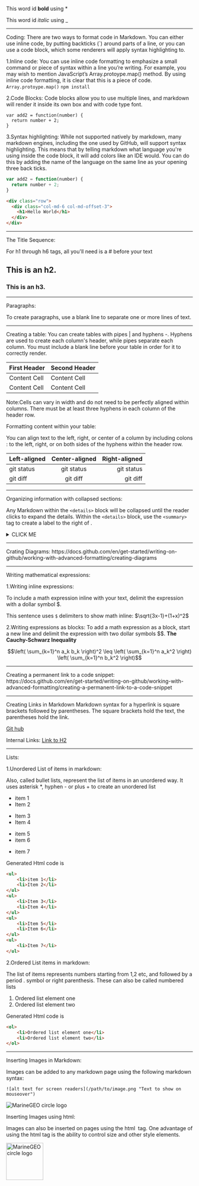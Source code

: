 This word id **bold** using *

This word id _italic_ using _
<hr>

Coding:
There are two ways to format code in Markdown. You can either use inline code, by putting backticks (`) around parts of a line, or you can use a code block, which some renderers will apply syntax highlighting to.

1.Inline code:
You can use inline code formatting to emphasize a small command or piece of syntax within a line you’re writing.
For example, you may wish to mention JavaScript’s Array.protoype.map() method. By using inline code formatting, it is clear that this is a piece of code.
`Array.protoype.map()`
`npm install`

2.Code Blocks:
Code blocks allow you to use multiple lines, and markdown will render it inside its own box and with code type font.
```
var add2 = function(number) {
  return number + 2;
}
```


3.Syntax highlighting:
While not supported natively by markdown, many markdown engines, including the one used by GitHub, will support syntax highlighting. This means that by telling markdown what language you're using inside the code block, it will add colors like an IDE would.
You can do this by adding the name of the language on the same line as your opening three back ticks. 
```js
var add2 = function(number) {
  return number + 2;
}
```

```html
<div class="row">
  <div class="col-md-6 col-md-offset-3">
    <h1>Hello World</h1>
  </div>
</div>
```
<hr>
The Title Sequence:

For h1 through h6 tags, all you'll need is a # before your text

## This is an h2.
### This is an h3.
<hr>

Paragraphs:

To create paragraphs, use a blank line to separate one or more lines of text.
<hr>
Creating a table:
You can create tables with pipes | and hyphens -. Hyphens are used to create each column's header, while pipes separate each column. You must include a blank line before your table in order for it to correctly render.

| First Header  | Second Header |
| ------------- | ------------- |
| Content Cell  | Content Cell  |
| Content Cell  | Content Cell  |

Note:Cells can vary in width and do not need to be perfectly aligned within columns. There must be at least three hyphens in each column of the header row.

Formatting content within your table:

You can align text to the left, right, or center of a column by including colons : to the left, right, or on both sides of the hyphens within the header row.

| Left-aligned | Center-aligned | Right-aligned |
| :---         |     :---:      |          ---: |
| git status   | git status     | git status    |
| git diff     | git diff       | git diff      |

<hr>

Organizing information with collapsed sections:

Any Markdown within the `<details>` block will be collapsed until the reader clicks  to expand the details. Within the `<details>` block, use the `<summary>` tag to create a label to the right of .
  
<details><summary>CLICK ME</summary>
<p>

#### We can hide anything, even code!

```ruby
   puts "Hello World"
```

</p>
</details>

<hr>
Crating Diagrams:
https://docs.github.com/en/get-started/writing-on-github/working-with-advanced-formatting/creating-diagrams

<hr>

Writing mathematical expressions:

1.Writing inline expressions:

To include a math expression inline with your text, delimit the expression with a dollar symbol $.

This sentence uses `$` delimiters to show math inline:  $\sqrt{3x-1}+(1+x)^2$


2.Writing expressions as blocks:
To add a math expression as a block, start a new line and delimit the expression with two dollar symbols $$.
**The Cauchy-Schwarz Inequality**

$$\left( \sum_{k=1}^n a_k b_k \right)^2 \leq \left( \sum_{k=1}^n a_k^2 \right) \left( \sum_{k=1}^n b_k^2 \right)$$

<hr>
Creating a permanent link to a code snippet:
https://docs.github.com/en/get-started/writing-on-github/working-with-advanced-formatting/creating-a-permanent-link-to-a-code-snippet

<hr>
Creating Links in Markdown
Markdown syntax for a hyperlink is square brackets followed by parentheses. The square brackets hold the text, the parentheses hold the link.

[Git hub](https://github.com/BasmaElhoseny01)

Internal Links:
[Link to H2](https://github.com/BasmaElhoseny01/Git-and-Github-commands/new/master#this-is-an-h2)

<hr>
Lists:

1.Unordered List of items in markdown:

Also, called bullet lists, represent the list of items in an unordered way. It uses asterisk *, hyphen - or plus + to create an unordered list

* item 1
* Item 2
- Item 3
- Item 4
+ item 5
+ item 6
* item 7

Generated Html code is
```html
<ul>
    <li>item 1</li>
    <li>Item 2</li>
</ul>
<ul>
    <li>Item 3</li>
    <li>Item 4</li>
</ul>
<ul>
    <li>Item 5</li>
    <li>Item 6</li>
</ul>
<ul>
    <li>Item 7</li>
</ul>
```

2.Ordered List items in markdown:

The list of items represents numbers starting from 1,2 etc, and followed by a period . symbol or right parenthesis. These can also be called numbered lists

1. Ordered list element one
2. Ordered list element two

Generated Html code is
```html
<ol>
    <li>Ordered list element one</li>
    <li>Ordered list element two</li>
</ol>
```
<hr>
Inserting Images in Markdown:

Images can be added to any markdown page using the following markdown syntax:

```
![alt text for screen readers](/path/to/image.png "Text to show on mouseover")
```

![MarineGEO circle logo](https://media.istockphoto.com/photos/panorama-of-cairo-picture-id1180786967?k=20&m=1180786967&s=612x612&w=0&h=-beRT5TLGlfeLmJP9m7Nv_8CKcM5kcrV-coR3fbvE_0= "Cairo")


Inserting Images using html:

Images can also be inserted on pages using the html <img> tag. One advantage of using the html tag is the ability to control size and other style elements.

<img src="https://media.istockphoto.com/photos/panorama-of-cairo-picture-id1180786967?k=20&m=1180786967&s=612x612&w=0&h=-beRT5TLGlfeLmJP9m7Nv_8CKcM5kcrV-coR3fbvE_0=" alt="MarineGEO circle logo" style="height: 100px; width:100px;"/>
